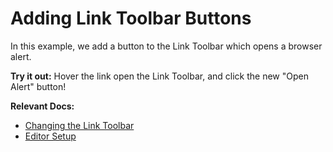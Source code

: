 # Adding Link Toolbar Buttons

In this example, we add a button to the Link Toolbar which opens a browser alert.

**Try it out:** Hover the link open the Link Toolbar, and click the new "Open Alert" button!

**Relevant Docs:**

- [Changing the Link Toolbar](/docs/ui-components/link-toolbar#changing-the-link-toolbar)
- [Editor Setup](/docs/editor-basics/setup)

